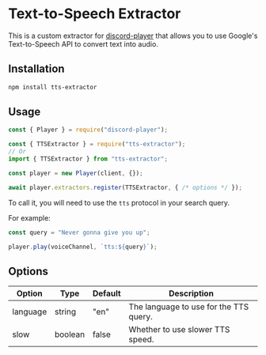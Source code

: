 # Text-to-Speech Extractor

This is a custom extractor for [discord-player](https://github.com/Androz2091/discord-player) that allows you to use Google's Text-to-Speech API to convert text into audio.

## Installation

```bash
npm install tts-extractor
```

## Usage

```js
const { Player } = require("discord-player");

const { TTSExtractor } = require("tts-extractor");
// Or
import { TTSExtractor } from "tts-extractor";

const player = new Player(client, {});

await player.extractors.register(TTSExtractor, { /* options */ });
```

To call it, you will need to use the `tts` protocol in your search query.

For example:

```js
const query = "Never gonna give you up";

player.play(voiceChannel, `tts:${query}`);
```

## Options

| Option | Type | Default | Description |
| --- | --- | --- | --- |
| language | string | "en" | The language to use for the TTS query. |
| slow | boolean | false | Whether to use slower TTS speed. |